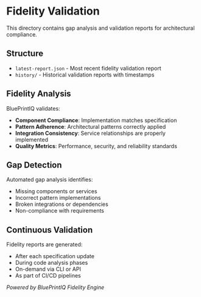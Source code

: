 # Fidelity Validation

This directory contains gap analysis and validation reports for architectural compliance.

## Structure

- `latest-report.json` - Most recent fidelity validation report
- `history/` - Historical validation reports with timestamps

## Fidelity Analysis

BluePrintIQ validates:
- **Component Compliance**: Implementation matches specification
- **Pattern Adherence**: Architectural patterns correctly applied
- **Integration Consistency**: Service relationships are properly implemented
- **Quality Metrics**: Performance, security, and reliability standards

## Gap Detection

Automated gap analysis identifies:
- Missing components or services
- Incorrect pattern implementations
- Broken integrations or dependencies
- Non-compliance with requirements

## Continuous Validation

Fidelity reports are generated:
- After each specification update
- During code analysis phases
- On-demand via CLI or API
- As part of CI/CD pipelines

*Powered by BluePrintIQ Fidelity Engine*

